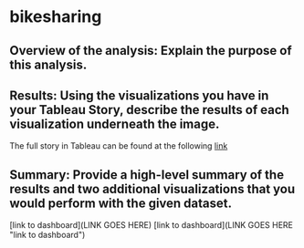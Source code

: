 # bikesharing

## Overview of the analysis: Explain the purpose of this analysis.
## Results: Using the visualizations you have in your Tableau Story, describe the results of each visualization underneath the image.
The full story in Tableau can be found at the following [link](https://public.tableau.com/profile/tara.yarberry#!/vizhome/BikeshareChallenge/NYCBikeShareAnalysis)
## Summary: Provide a high-level summary of the results and two additional visualizations that you would perform with the given dataset.

[link to dashboard](LINK GOES HERE)
[link to dashboard](LINK GOES HERE "link to dashboard")
